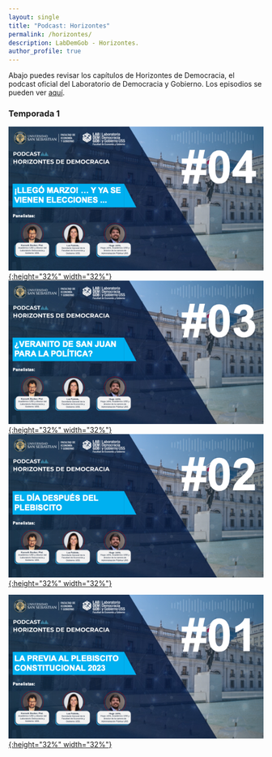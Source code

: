 ```yaml
---
layout: single
title: "Podcast: Horizontes"
permalink: /horizontes/
description: LabDemGob - Horizontes.
author_profile: true
---
```



Abajo puedes revisar los capítulos de Horizontes de Democracia, el podcast oficial del Laboratorio de Democracia y Gobierno. Los episodios se pueden ver [aquí](https://www.youtube.com/playlist?list=PLZW9RpnDbfbR0F-KvwxdKXRcyHT7KN3kI).



### Temporada 1

[![4](/horizontes/s01e04.png){:height="32%" width="32%"}](/horizontes/s01e04.png) [![3](/horizontes/s01e03.png){:height="32%" width="32%"}](/horizontes/s01e03.png) [![2](/horizontes/s01e02.png){:height="32%" width="32%"}](/horizontes/s01e02.png) 

[![1](/horizontes/s01e01.png){:height="32%" width="32%"}](/horizontes/s01e01.png) 